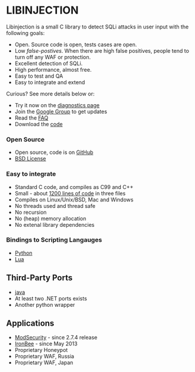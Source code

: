 LIBINJECTION
==========================

Libinjection is a small C library to detect SQLi attacks in user input with the following goals:

* Open.  Source code is open, tests cases are open.
* Low _false-postives_.   When there are high false positives, people tend to turn off any WAF or protection.
* Excellent detection of SQLi.
* High performance, almost free.
* Easy to test and QA
* Easy to integrate and extend

Curious?  See more details below or:

* Try it now on the [diagnostics page](/diagnostics)
* Join the [Google Group](https://groups.google.com/d/forum/libinjection) to get updates
* Read the [FAQ](/faq-sqli)
* Download the [code](https://github.com/client9/libinjection/)

### Open Source

* Open source, code is on [GitHub](https://github.com/client9/libinjection/)
* [BSD License](https://github.com/client9/libinjection/blob/master/COPYING.txt)

### Easy to integrate

* Standard C code, and compiles as C99 and C++
* Small - about [1200 lines of code](/cicada/artifacts/libinjection-loc/console.txt) in three files
* Compiles on Linux/Unix/BSD, Mac and Windows
* No threads used and thread safe
* No recursion
* No (heap) memory allocation
* No extenal library dependencies

### Bindings to Scripting Langauges

* [Python](/doc-sqli-python)
* [Lua](https://github.com/client9/libinjection/tree/master/lua)

Third-Party Ports
---------------------

* [java](https://github.com/Kanatoko/libinjection-Java)
* At least two .NET ports exists
* Another python wrapper

Applications
---------------------

* [ModSecurity](http://www.modsecurity.org/) - since 2.7.4 release
* [IronBee](https://www.ironbee.com) - since May 2013
* Proprietary Honeypot
* Proprietary WAF, Russia
* Proprietary WAF, Japan

